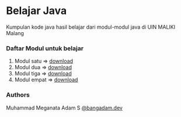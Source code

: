 # Belajar Java
Kumpulan kode java hasil belajar dari modul-modul java di UIN MALIKI Malang

### Daftar Modul untuk belajar 
1. Modul satu => [download](https://www.dropbox.com/s/5lazdzs1tqufv2i/MODUL%201.pdf?dl=0) 
2. Modul dua  => [download](https://www.dropbox.com/s/ax367kjvat2tm31/MODUL%202.pdf?dl=0) 
3. Modul tiga => [download](https://www.dropbox.com/s/76kkhlc5b0bfugt/MODUL%203-1%20%281%29.pdf?dl=0) 
4. Modul empat => [download](https://www.dropbox.com/s/ex9hvitdu7lv9xq/MODUL%204.pdf?dl=0)


### Authors
Muhammad Meganata Adam S [@bangadam.dev](https://instagram.com/bangadam.dev)
